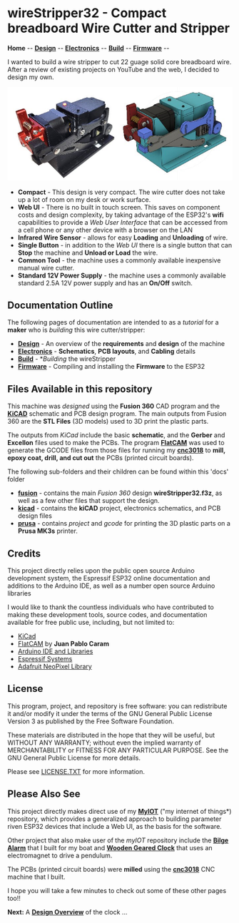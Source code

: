# wireStripper32 - Compact breadboard Wire Cutter and Stripper

**Home** --
**[Design](design.md)** --
**[Electronics](electronics.md)** --
**[Build](build.md)** --
**[Firmware](firmware.md)** --

I wanted to build a wire stripper to cut 22 guage solid core breadboard wire.
After a review of existing projects on YouTube and the web, I decided to
design my own.

![main_side_by_side.jpg](images/main_side_by_side.jpg)

- **Compact** - This design is very compact.  The wire cutter does not take
  up a lot of room on my desk or work surface.
- **Web UI** - There is no built in touch screen.  This saves on component
  costs and design complexity, by taking advantage of the ESP32's **wifi**
  capabilities to provide a *Web User Interface* that can be accessed from
  a cell phone or any other device with a browser on the LAN
- **Infrared Wire Sensor** - allows for easy **Loading** and **Unloading** of wire.
- **Single Button** - in addition to the *Web UI* there is a single
  button that can **Stop** the machine and **Unload or Load** the wire.
- **Common Tool** - the machine uses a commonly available inexpensive
  manual wire cutter.
- **Standard 12V Power Supply** - the machine uses a commonly available
  standard 2.5A 12V power supply and has an **On/Off** switch.


## Documentation Outline


The following pages of documentation are intended to as a *tutorial* for
a **maker** who is *building* this wire cutter/stripper:


- **[Design](design.md)** - An overview of the **requirements** and **design** of the machine
- **[Electronics](electronics.md)** - **Schematics**, **PCB layouts**, and **Cabling** details
- **[Build](build.md)** - **Building* the wireStripper
- **[Firmware](firmware.md)** - Compiling and installing the **Firmware** to the ESP32






## Files Available in this repository

This machine was *designed* using the **Fusion 360** CAD program and
the [**KiCAD**](https://www.kicad.org/) schematic and PCB design program.
The main outputs from Fusion 360 are the **STL Files** (3D models) used to
3D print the plastic parts.

The outputs from *KiCad* include the basic **schematic**, and
the **Gerber** and **Excellon** files used to make the PCBs.
The program [**FlatCAM**](https://bitbucket.org/jpcgt/flatcam/downloads/)
was used to generate the GCODE files from those files for running my
[**cnc3018**](https://github.com/phorton1/Arduino-esp32_cnc3018)
to **mill, epoxy coat, drill, and cut out** the PCBs (printed circuit boards).

The following sub-folders and their children can be found within this 'docs' folder

- [**fusion**](https://github.com/phorton1/Arduino-wireStripper32/tree/master/docs/fusion) -
   contains the main *Fusion 360* design **wireStripper32.f3z**, as well as a few
   other files that support the design.
- [**kicad**](https://github.com/phorton1/Arduino-wireStripper32/tree/master/docs/kicad) -
  contains the **kiCAD** project, electronics schematics, and PCB design files
- [**prusa**](https://github.com/phorton1/Arduino-wireStripper32/tree/master/docs/kicad) -
  contains *project* and *gcode* for printing the 3D plastic parts on a **Prusa MK3s** printer.


## Credits

This project directly relies upon the public open source Arduino development system,
the Espressif ESP32 online documentation and additions to the Arduino IDE, as
well as a number open source Arduino libraries

I would like to thank the countless individuals who have contributed to making these
development tools, source codes, and documentation available for free public use, including,
but not limited to:

- [KiCad](https://www.kicad.org/)
- [FlatCAM](https://bitbucket.org/jpcgt/flatcam/downloads/) by **Juan Pablo Caram**
- [Arduino IDE and Libraries](https://www.arduino.cc/)
- [Espressif Systems](https://www.espressif.com/en/products/socs/esp32)
- [Adafruit NeoPixel Library](https://github.com/adafruit/Adafruit_NeoPixel)



## License

This program, project, and repository is free software: you can redistribute it and/or modify
it under the terms of the GNU General Public License Version 3 as published by
the Free Software Foundation.

These materials are distributed in the hope that they will be useful,
but WITHOUT ANY WARRANTY; without even the implied warranty of
MERCHANTABILITY or FITNESS FOR ANY PARTICULAR PURPOSE.  See the
GNU General Public License for more details.

Please see [LICENSE.TXT](../LICENSE.TXT) for more information.


## Please Also See

This project directly makes direct use of my
[**MyIOT**](https://github.com/phorton1/Arduino-libraries-myIOT)
("my internet of things*) repository, which provides a generalized approach to
building parameter riven ESP32 devices that include a Web UI, as the
basis for the software.

Other project that also make user of the *myIOT* repository include the
[**Bilge Alarm**](https://github.com/phorton1/Arduino-bilgeAlarm)
that I built for my boat and
[**Wooden Geared Clock**](https://github.com/phorton1/Arduino-theClock3)
that uses an electromagnet to drive a pendulum.

The PCBs (printed circuit boards) were **milled** using the
[**cnc3018**](https://github.com/phorton1/Arduino-esp32_cnc3018) CNC
machine that I built.

I hope you will take a few minutes to check out some of these other pages too!!




**Next:** A [**Design Overview**](design.md) of the clock ...
